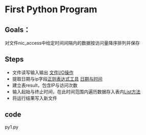 # First Python Program
## Goals：
对文件nic_access中给定时间间隔内的数据按访问量降序排列并保存
## Steps
- 文件读写输入输出 [文件I/O操作](https://www.runoob.com/python/python-files-io.html)
- 提取日期与ip字段[正则表达式工具](https://tool.oschina.net/regex)  [日期与时间](https://www.runoob.com/python/python-date-time.html)
- 建立表result，包含IP与访问次数
- 输入起始与终止时间，在此时间范围内遍历数据存入表内[List方法](https://www.runoob.com/python/att-list-append.html)
- 将运行结果写入新文件
## code
py1.py